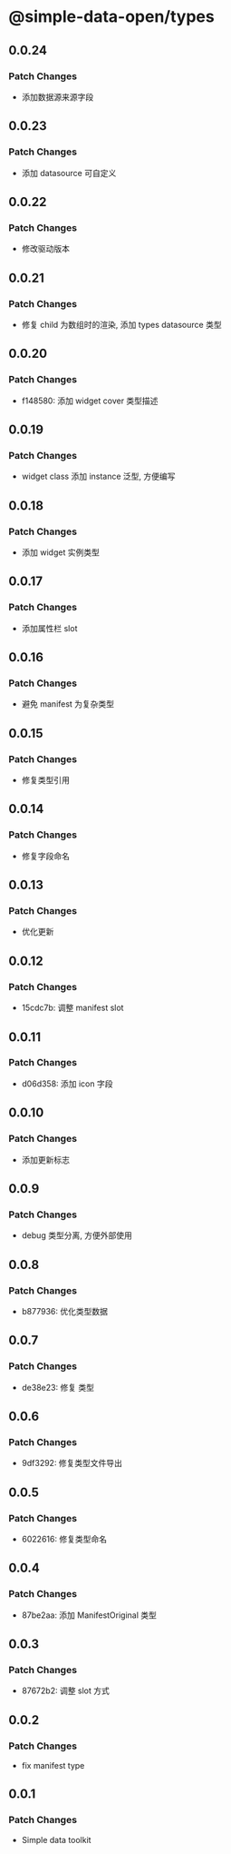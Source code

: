 # @simple-data-open/types

## 0.0.24

### Patch Changes

- 添加数据源来源字段

## 0.0.23

### Patch Changes

- 添加 datasource 可自定义

## 0.0.22

### Patch Changes

- 修改驱动版本

## 0.0.21

### Patch Changes

- 修复 child 为数组时的渲染, 添加 types datasource 类型

## 0.0.20

### Patch Changes

- f148580: 添加 widget cover 类型描述

## 0.0.19

### Patch Changes

- widget class 添加 instance 泛型, 方便编写

## 0.0.18

### Patch Changes

- 添加 widget 实例类型

## 0.0.17

### Patch Changes

- 添加属性栏 slot

## 0.0.16

### Patch Changes

- 避免 manifest 为复杂类型

## 0.0.15

### Patch Changes

- 修复类型引用

## 0.0.14

### Patch Changes

- 修复字段命名

## 0.0.13

### Patch Changes

- 优化更新

## 0.0.12

### Patch Changes

- 15cdc7b: 调整 manifest slot

## 0.0.11

### Patch Changes

- d06d358: 添加 icon 字段

## 0.0.10

### Patch Changes

- 添加更新标志

## 0.0.9

### Patch Changes

- debug 类型分离, 方便外部使用

## 0.0.8

### Patch Changes

- b877936: 优化类型数据

## 0.0.7

### Patch Changes

- de38e23: 修复 类型

## 0.0.6

### Patch Changes

- 9df3292: 修复类型文件导出

## 0.0.5

### Patch Changes

- 6022616: 修复类型命名

## 0.0.4

### Patch Changes

- 87be2aa: 添加 ManifestOriginal 类型

## 0.0.3

### Patch Changes

- 87672b2: 调整 slot 方式

## 0.0.2

### Patch Changes

- fix manifest type

## 0.0.1

### Patch Changes

- Simple data toolkit
